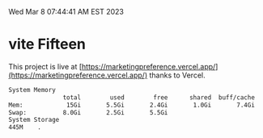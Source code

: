 Wed Mar  8 07:44:41 AM EST 2023

# vite Fifteen


This project is live at [https://marketingpreference.vercel.app/](https://marketingpreference.vercel.app/) thanks to Vercel.

```bash
System Memory
               total        used        free      shared  buff/cache   available
Mem:            15Gi       5.5Gi       2.4Gi       1.0Gi       7.4Gi       8.4Gi
Swap:          8.0Gi       2.5Gi       5.5Gi
System Storage
445M	.
```
